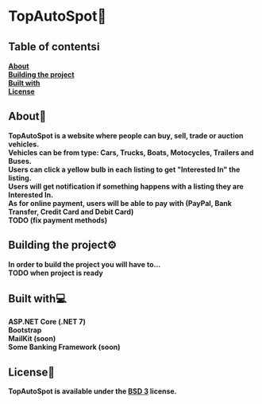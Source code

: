 # TopAutoSpot🚦

## Table of contentsℹ️
<strong>[About](#about)
<br />
[Building the project](#building-the-project)
<br />
[Built with](#built-with)
<br />
[License](#license)
<br />
</strong>

## About📝
<strong>
TopAutoSpot is a website where people can buy, sell, trade or auction vehicles.
<br />
Vehicles can be from type: Cars, Trucks, Boats, Motocycles, Trailers and Buses.
<br />
Users can click a yellow bulb in each listing to get "Interested In" the listing.
<br />
Users will get notification if something happens with a listing they are Interested In.
<br />
As for online payment, users will be able to pay with (PayPal, Bank Transfer, Credit Card and Debit Card)
<br />
TODO (fix payment methods)
</strong>

## Building the project⚙️
<strong>
In order to build the project you will have to... 
<br />
TODO when project is ready
</strong>

## Built with💻
<strong>ASP.NET Core (.NET 7)</strong>
<br />
<strong>Bootstrap</strong>
<br />
<strong>MailKit (soon)</strong>
<br />
<strong>Some Banking Framework (soon)</strong>

## License📃
<strong>
TopAutoSpot is available under the <a href="https://choosealicense.com/licenses/bsd-3-clause/">BSD 3</a> license.
</strong>
